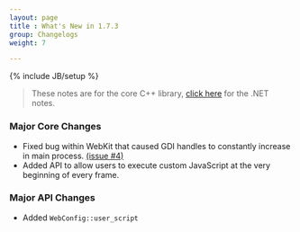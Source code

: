 ```yaml
---
layout: page
title : What's New in 1.7.3
group: Changelogs
weight: 7

---
```

{% include JB/setup %}

> These notes are for the core C++ library, <a href="http://wiki.awesomium.net/changelogs/whats-new-1-7-3.html">click here</a> for the .NET notes.


### Major Core Changes

 * Fixed bug within WebKit that caused GDI handles to constantly increase in main process. [(issue #4)](https://github.com/awesomium/awesomium-pub/issues/4#issuecomment-27012277)
 * Added API to allow users to execute custom JavaScript at the very beginning of every frame.

### Major API Changes

 * Added `WebConfig::user_script`
